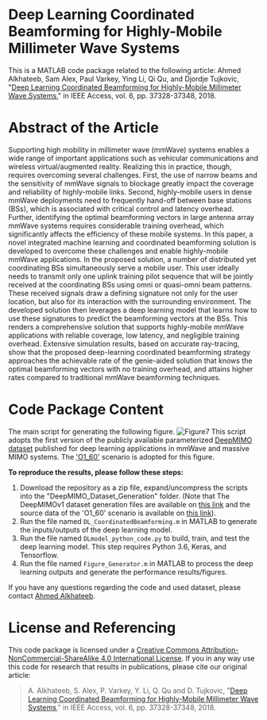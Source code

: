 # Deep Learning Coordinated Beamforming for Highly-Mobile Millimeter Wave Systems
This is a MATLAB code package related to the following article:
Ahmed Alkhateeb, Sam Alex, Paul Varkey, Ying Li, Qi Qu, and Djordje Tujkovic, "[Deep Learning Coordinated Beamforming for Highly-Mobile Millimeter Wave Systems](https://ieeexplore.ieee.org/abstract/document/8395149)," in IEEE Access, vol. 6, pp. 37328-37348, 2018.
# Abstract of the Article
Supporting high mobility in millimeter wave (mmWave) systems enables a wide range of important applications such as vehicular communications and wireless virtual/augmented reality. Realizing this in practice, though, requires overcoming several challenges. First, the use of narrow beams and the sensitivity of mmWave signals to blockage greatly impact the coverage and reliability of highly-mobile links. Second, highly-mobile users in dense mmWave deployments need to frequently hand-off between base stations (BSs), which is associated with critical control and latency overhead. Further, identifying the optimal beamforming vectors in large antenna array mmWave systems requires considerable training overhead, which significantly affects the efficiency of these mobile systems. In this paper, a novel integrated machine learning and coordinated beamforming solution is developed to overcome these challenges and enable highly-mobile mmWave applications. In the proposed solution, a number of distributed yet coordinating BSs simultaneously serve a mobile user. This user ideally needs to transmit only one uplink training pilot sequence that will be jointly received at the coordinating BSs using omni or quasi-omni beam patterns. These received signals draw a defining signature not only for the user location, but also for its interaction with the surrounding environment. The developed solution then leverages a deep learning model that learns how to use these signatures to predict the beamforming vectors at the BSs. This renders a comprehensive solution that supports highly-mobile mmWave applications with reliable coverage, low latency, and negligible training overhead. Extensive simulation results, based on accurate ray-tracing, show that the proposed deep-learning coordinated beamforming strategy approaches the achievable rate of the genie-aided solution that knows the optimal beamforming vectors with no training overhead, and attains higher rates compared to traditional mmWave beamforming techniques.
# Code Package Content 
The main script for generating the following figure.
![Figure7](https://github.com/WSLCL/DeepLearning-CoordinatedBeamforming/blob/master/Result_BF.png)
This script adopts the first version of the publicly available parameterized [DeepMIMO dataset](https://deepmimo.net/versions/v1/) published for deep learning applications in mmWave and massive MIMO systems. The ['O1_60'](https://deepmimo.net/scenarios/o1-scenario/) scenario is adopted for this figure.

**To reproduce the results, please follow these steps:**
1. Download the repository as a zip file, expand/uncompress the scripts into the "DeepMIMO_Dataset_Generation" folder. (Note that The DeepMIMOv1 dataset generation files are available on [this link](https://deepmimo.net/versions/v1/) and the source data of the 'O1_60' scenario is available on [this link](https://deepmimo.net/scenarios/o1-scenario/)).
2. Run the file named `DL_CoordinatedBeamforming.m` in MATLAB to generate the inputs/outputs of the deep learning model.
3. Run the file named `DLmodel_python_code.py` to build, train, and test the deep learning model. This step requires Python 3.6, Keras, and Tensorflow.
4. Run the file named `Figure_Generator.m` in MATLAB to process the deep learning outputs and generate the performance results/figures.

If you have any questions regarding the code and used dataset, please contact [Ahmed Alkhateeb](https://www.aalkhateeb.net/).
# License and Referencing
This code package is licensed under a [Creative Commons Attribution-NonCommercial-ShareAlike 4.0 International License](https://creativecommons.org/licenses/by-nc-sa/4.0/). If you in any way use this code for research that results in publications, please cite our original article:

> A. Alkhateeb, S. Alex, P. Varkey, Y. Li, Q. Qu and D. Tujkovic, "[Deep Learning Coordinated Beamforming for Highly-Mobile Millimeter Wave Systems](https://ieeexplore.ieee.org/abstract/document/8395149)," in IEEE Access, vol. 6, pp. 37328-37348, 2018.
